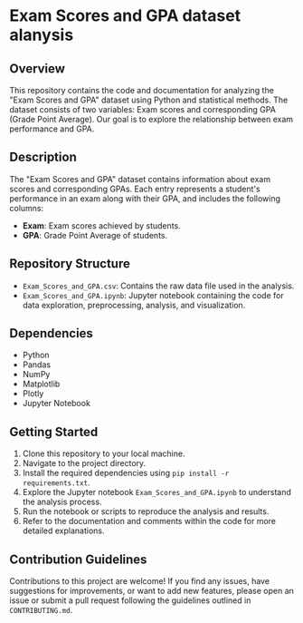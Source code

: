 # Exam Scores and GPA dataset alanysis

## Overview
This repository contains the code and documentation for analyzing the "Exam Scores and GPA" dataset using Python and statistical methods. The dataset consists of two variables: Exam scores and corresponding GPA (Grade Point Average). Our goal is to explore the relationship between exam performance and GPA.

## Description
The "Exam Scores and GPA" dataset contains information about exam scores and corresponding GPAs. Each entry represents a student's performance in an exam along with their GPA, and includes the following columns:

- **Exam**: Exam scores achieved by students.
- **GPA**: Grade Point Average of students.

## Repository Structure
- `Exam_Scores_and_GPA.csv`: Contains the raw data file used in the analysis.
- `Exam_Scores_and_GPA.ipynb`: Jupyter notebook containing the code for data exploration, preprocessing, analysis, and visualization.

## Dependencies
- Python
- Pandas
- NumPy
- Matplotlib
- Plotly
- Jupyter Notebook

## Getting Started
1. Clone this repository to your local machine.
2. Navigate to the project directory.
3. Install the required dependencies using `pip install -r requirements.txt`.
4. Explore the Jupyter notebook `Exam_Scores_and_GPA.ipynb` to understand the analysis process.
5. Run the notebook or scripts to reproduce the analysis and results.
6. Refer to the documentation and comments within the code for more detailed explanations.

## Contribution Guidelines
Contributions to this project are welcome! If you find any issues, have suggestions for improvements, or want to add new features, please open an issue or submit a pull request following the guidelines outlined in `CONTRIBUTING.md`.
